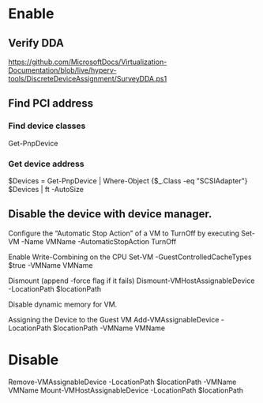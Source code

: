 # Enable
## Verify DDA
https://github.com/MicrosoftDocs/Virtualization-Documentation/blob/live/hyperv-tools/DiscreteDeviceAssignment/SurveyDDA.ps1

## Find PCI address
### Find device classes
Get-PnpDevice
### Get device address
$Devices = Get-PnpDevice | Where-Object {$_.Class -eq "SCSIAdapter"}
$Devices | ft -AutoSize

## Disable the device with device manager.

Configure the “Automatic Stop Action” of a VM to TurnOff by executing
Set-VM -Name VMName -AutomaticStopAction TurnOff

Enable Write-Combining on the CPU
Set-VM -GuestControlledCacheTypes $true -VMName VMName

Dismount (append -force flag if it fails)
Dismount-VMHostAssignableDevice -LocationPath $locationPath

Disable dynamic memory for VM.

Assigning the Device to the Guest VM
Add-VMAssignableDevice -LocationPath $locationPath -VMName VMName

# Disable
Remove-VMAssignableDevice -LocationPath $locationPath -VMName VMName
Mount-VMHostAssignableDevice -LocationPath $locationPath

